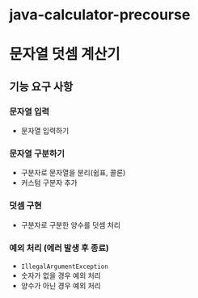 # java-calculator-precourse
# 문자열 덧셈 계산기

## 기능 요구 사항
### 문자열 입력
- 문자열 입력하기

### 문자열 구분하기
- 구분자로 문자열을 분리(쉼표, 콜론)
- 커스텀 구분자 추가

### 덧셈 구현
- 구분자로 구분한 양수를 덧셈 처리

### 예외 처리 (에러 발생 후 종료)
- `IllegalArgumentException`
- 숫자가 없을 경우 예외 처리
- 양수가 아닌 경우 예외 처리

